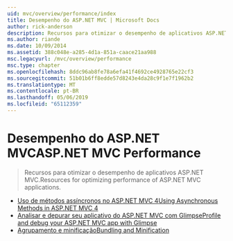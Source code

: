 ```yaml
---
uid: mvc/overview/performance/index
title: Desempenho do ASP.NET MVC | Microsoft Docs
author: rick-anderson
description: Recursos para otimizar o desempenho de aplicativos ASP.NET MVC.
ms.author: riande
ms.date: 10/09/2014
ms.assetid: 388c048e-a285-4d1a-851a-caace21aa988
msc.legacyurl: /mvc/overview/performance
msc.type: chapter
ms.openlocfilehash: 8ddc96ab8fe78a6efa41f4692ce4928765e22cf3
ms.sourcegitcommit: 51b01b6ff8edde57d8243e4da28c9f1e7f1962b2
ms.translationtype: MT
ms.contentlocale: pt-BR
ms.lasthandoff: 05/06/2019
ms.locfileid: "65112359"
---
```

# <a name="aspnet-mvc-performance"></a><span data-ttu-id="2bfbe-103">Desempenho do ASP.NET MVC</span><span class="sxs-lookup"><span data-stu-id="2bfbe-103">ASP.NET MVC Performance</span></span>

> <span data-ttu-id="2bfbe-104">Recursos para otimizar o desempenho de aplicativos ASP.NET MVC.</span><span class="sxs-lookup"><span data-stu-id="2bfbe-104">Resources for optimizing performance of ASP.NET MVC applications.</span></span>

- [<span data-ttu-id="2bfbe-105">Uso de métodos assíncronos no ASP.NET MVC 4</span><span class="sxs-lookup"><span data-stu-id="2bfbe-105">Using Asynchronous Methods in ASP.NET MVC 4</span></span>](using-asynchronous-methods-in-aspnet-mvc-4.md)
- [<span data-ttu-id="2bfbe-106">Analisar e depurar seu aplicativo do ASP.NET MVC com Glimpse</span><span class="sxs-lookup"><span data-stu-id="2bfbe-106">Profile and debug your ASP.NET MVC app with Glimpse</span></span>](profile-and-debug-your-aspnet-mvc-app-with-glimpse.md)
- [<span data-ttu-id="2bfbe-107">Agrupamento e minificação</span><span class="sxs-lookup"><span data-stu-id="2bfbe-107">Bundling and Minification</span></span>](bundling-and-minification.md)
